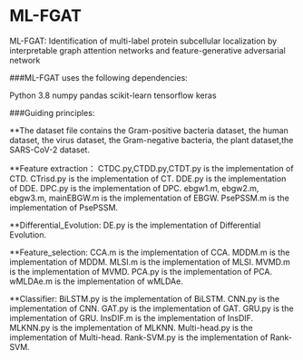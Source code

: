 # ML-FGAT
ML-FGAT: Identification of multi-label protein subcellular localization by interpretable graph attention networks and feature-generative adversarial network

###ML-FGAT uses the following dependencies:

Python 3.8 numpy pandas scikit-learn tensorflow keras 

###Guiding principles:

**The dataset file contains the Gram-positive bacteria dataset, the human dataset, the virus dataset, the Gram-negative bacteria, the plant dataset,the SARS-CoV-2 dataset.

**Feature extraction： CTDC.py,CTDD.py,CTDT.py is the implementation of CTD. CTrisd.py is the implementation of CT. DDE.py is the implementation of DDE. DPC.py is the implementation of DPC. ebgw1.m, ebgw2.m, ebgw3.m, mainEBGW.m is the implementation of EBGW. PsePSSM.m is the implementation of PsePSSM.

**Differential_Evolution: DE.py is the implementation of Differential Evolution.

**Feature_selection: CCA.m is the implementation of CCA. MDDM.m is the implementation of MDDM. MLSI.m is the implementation of MLSI. MVMD.m is the implementation of MVMD. PCA.py is the implementation of PCA. wMLDAe.m is the implementation of wMLDAe.

**Classifier: BiLSTM.py is the implementation of BiLSTM. CNN.py is the implementation of CNN. GAT.py is the implementation of GAT. GRU.py is the implementation of GRU. InsDIF.m is the implementation of InsDIF. MLKNN.py is the implementation of MLKNN. Multi-head.py is the implementation of Multi-head. Rank-SVM.py is the implementation of Rank-SVM. 
